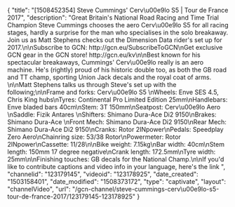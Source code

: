 {
    "title": "[1508452354] Steve Cummings' Cerv\u00e9lo S5 | Tour de France 2017",
    "description": "Great Britain's National Road Racing and Time Trial Champion Steve Cummings chooses the aero Cerv\u00e9lo S5 for all racing stages, hardly a surprise for the man who specialises in the solo breakaway. Join us as Matt Stephens checks out the Dimension Data rider's set up for 2017.\n\nSubscribe to GCN: http:\/\/gcn.eu\/SubscribeToGCN\nGet exclusive GCN gear in the GCN store! http:\/\/gcn.eu\/kv\n\nBest known for his spectacular breakaways, Cummings' Cerv\u00e9lo really is an aero machine. He's (rightly) proud of his historic double too, as both the GB road and TT champ, sporting Union Jack decals and the royal coat of arms. \n\nMatt Stephens talks us through Steve's set up with the following;\n\nFrame and forks: Cerv\u00e9lo S5 \nWheels: Enve SES 4.5, Chris King hubs\nTyres: Continental Pro Limited Edition 25mm\nHandlebars: Enve bladed bars 40cm\nStem: 3T 150mm\nSeatpost: Cerv\u00e9lo Aero \nSaddle: Fizik Antares \nShifters: Shimano Dura-Ace Di2 9150\nBrakes: Shimano Dura-Ace \nFront Mech: Shimano Dura-Ace Di2 9150\nRear Mech: Shimano Dura-Ace Di2 9150\nCranks: Rotor 2INpower\nPedals: Speedplay Zero Aero\nChainring size: 53\/38 Rotor\nPowermeter: Rotor 2INpower\nCassette: 11\/28\n\nBike weight: 7.15kg\nBar width: 40cm\nStem length: 150mm 17 degree negative\nCrank length: 172.5mm\nTyre width: 25mm\n\nFinishing touches: GB decals for the National Champ.\n\nIf you'd like to contribute captions and video info in your language, here's the link ",
    "channelid": "123179145",
    "videoid": "123178925",
    "date_created": "1503158401",
    "date_modified": "1508373172",
    "type": "captivate",
    "layout": "channelVideo",
    "url": "\/gcn-channel\/steve-cummings-cerv\u00e9lo-s5-tour-de-france-2017\/123179145-123178925"
}